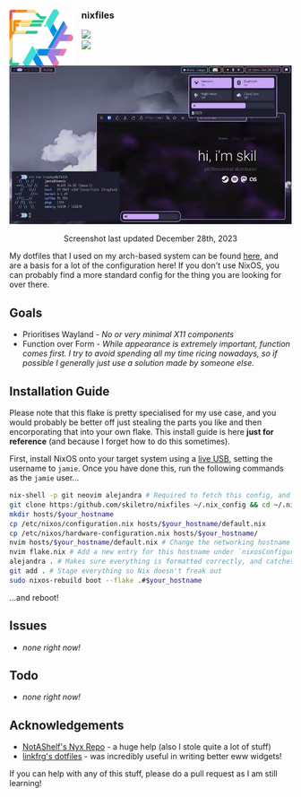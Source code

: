 <div>
  <img src=".github/assets/logo.svg" height="100" align="left" style="padding-right:15px;"/>
  <div>
    <h3>nixfiles</h3>
      <img src="https://img.shields.io/github/stars/skiletro/nixfiles?color=f076ab&labelColor=161616&style=for-the-badge&logo=starship&logoColor=f076ab">
      <br/>
      <img src="https://img.shields.io/github/repo-size/skiletro/nixfiles?color=FF8A00&labelColor=161616&style=for-the-badge&logo=github&logoColor=FF8A00">
  </div>
</div>

<p></p>

<div align=center>
  <img src=".github/assets/showcase_hyprland.webp"/>
  <p>Screenshot last updated December 28th, 2023</p>
</div>

My dotfiles that I used on my arch-based system can be found [here](https://github.com/skiletro/archfiles), and are a basis for a lot of the configuration here! If you don't use NixOS, you can probably find a more standard config for the thing you are looking for over there.

## Goals 
- Prioritises Wayland - *No or very minimal X11 components*
- Function over Form - *While appearance is extremely important, function comes first. I try to avoid spending all my time ricing nowadays, so if possible I generally just use a solution made by someone else.*

## Installation Guide
Please note that this flake is pretty specialised for my use case, and you would probably be better off just stealing the parts you like and then encorporating that into your own flake. This install guide is here **just for reference** (and because I forget how to do this sometimes).

First, install NixOS onto your target system using a [live USB](https://nixos.org/manual/nixos/stable/#sec-booting-from-usb), setting the username to `jamie`. Once you have done this, run the following commands as the `jamie` user...
```bash
nix-shell -p git neovim alejandra # Required to fetch this config, and to edit it.
git clone https:/github.com/skiletro/nixfiles ~/.nix_config && cd ~/.nix_config
mkdir hosts/$your_hostname
cp /etc/nixos/configuration.nix hosts/$your_hostname/default.nix
cp /etc/nixos/hardware-configuration.nix hosts/$your_hostname/
nvim hosts/$your_hostname/default.nix # Change the networking hostname to $your_hostname. You'll probably want to remove any options that may conflict with the common/ options.
nvim flake.nix # Add a new entry for this hostname under `nixosConfigurations`
alejandra . # Makes sure everything is formatted correctly, and catches any obvious errors.
git add . # Stage everything so Nix doesn't freak out
sudo nixos-rebuild boot --flake .#$your_hostname
```
...and reboot!

## Issues
- *none right now!*

## Todo
- *none right now!*

## Acknowledgements
- [NotAShelf's Nyx Repo](https://github.com/NotAShelf/nyx) - a huge help (also I stole quite a lot of stuff)
- [linkfrg's dotfiles](https://github.com/linkfrg/dotfiles) - was incredibly useful in writing better eww widgets! 

If you can help with any of this stuff, please do a pull request as I am still learning!
